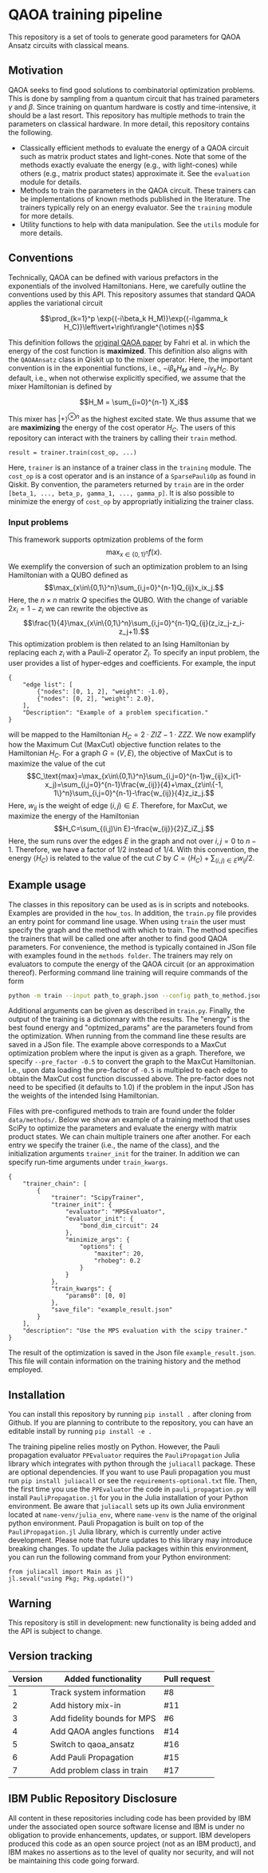 # QAOA training pipeline
This repository is a set of tools to generate good parameters for QAOA Ansatz circuits with classical means.

## Motivation

QAOA seeks to find good solutions to combinatorial optimization problems.
This is done by sampling from a quantum circuit that has trained parameters $\gamma$ and $\beta$.
Since training on quantum hardware is costly and time-intensive, it should be a last resort.
This repository has multiple methods to train the parameters on classical hardware.
In more detail, this repository contains the following.

* Classically efficient methods to evaluate the energy of a QAOA circuit such as matrix product states and light-cones. Note that some of the methods exactly evaluate the energy (e.g., with light-cones) while others (e.g., matrix product states) approximate it.
  See the `evaluation` module for details.
* Methods to train the parameters in the QAOA circuit. These trainers can be implementations of
  known methods published in the literature. The trainers typically rely on an energy evaluator.
  See the `training` module for more details.
* Utility functions to help with data manipulation.
  See the `utils` module for more details.

## Conventions

Technically, QAOA can be defined with various prefactors in the exponentials of the involved Hamiltonians.
Here, we carefully outline the conventions used by this API.
This repository assumes that standard QAOA applies the variational circuit

$$\prod_{k=1}^p \exp{(-i\beta_k H_M)}\exp{(-i\gamma_k H_C)}\left\vert+\right\rangle^{\otimes n}$$
    
This definition follows the [original QAOA paper](https://arxiv.org/pdf/1411.4028) by Fahri et al. in which the energy of the cost function is **maximized**.
This definition also aligns with the `QAOAAnsatz` class in Qiskit up to the mixer operator.
Here, the important convention is in the exponential functions, i.e., $-i\beta_k H_M$ and $-i\gamma_k H_C$.
By default, i.e., when not otherwise explicitly specified, we assume that the mixer Hamiltonian is defined by

$$H_M = \sum_{i=0}^{n-1} X_i$$
    
This mixer has $\left\vert+\right\rangle^{\otimes n}$ as the highest excited state.
We thus assume that we are **maximizing** the energy of the cost operator $H_C$.
The users of this repository can interact with the trainers by calling their `train` method.
```
result = trainer.train(cost_op, ...)
```
Here, `trainer` is an instance of a trainer class in the `training` module.
The `cost_op` is a cost operator and is an instance of a `SparsePauliOp` as found in Qiskit.
By convention, the parameters returned by `train` are in the order `[beta_1, ..., beta_p, gamma_1, ..., gamma_p]`.
It is also possible to minimize the energy of `cost_op` by appropriatly initializing the trainer class.

### Input problems

This framework supports optmization problems of the form
$$\max_{x\in\{0,1\}^n}f(x).$$
We exemplify the conversion of such an optimization problem to an Ising Hamiltonian with a QUBO defined as
$$\max_{x\in\{0,1\}^n}\sum_{i,j=0}^{n-1}Q_{ij}x_ix_j.$$
Here, the $n\times n$ matrix $Q$ specifies the QUBO.
With the change of variable $2x_i=1-z_i$ we can rewrite the objective as
$$\frac{1}{4}\max_{x\in\{0,1\}^n}\sum_{i,j=0}^{n-1}Q_{ij}(z_iz_j-z_i-z_j+1).$$
This optimization problem is then related to an Ising Hamiltonian by replacing each $z_i$ with a Pauli-Z operator $Z_i$.
To specify an input problem, the user provides a list of hyper-edges and coefficients.
For example, the input
```
{
    "edge list": [
        {"nodes": [0, 1, 2], "weight": -1.0},
        {"nodes": [0, 2], "weight": 2.0},
    ],
    "Description": "Example of a problem specification."
}
```
will be mapped to the Hamiltonian $H_C=2\cdot ZIZ - 1\cdot ZZZ$.
We now examplify how the Maximum Cut (MaxCut) objective function relates to the Hamiltonian $H_C$.
For a graph $G=(V,E)$, the objective of MaxCut is to maximize the value of the cut
$$C_\text{max}=\max_{x\in\{0,1\}^n}\sum_{i,j=0}^{n-1}w_{ij}x_i(1-x_j)=\sum_{i,j=0}^{n-1}\frac{w_{ij}}{4}+\max_{z\in\{-1, 1\}^n}\sum_{i,j=0}^{n-1}-\frac{w_{ij}}{4}z_iz_j.$$
Here, $w_{ij}$ is the weight of edge $(i,j)\in E$.
Therefore, for MaxCut, we maximize the energy of the Hamiltonian
$$H_C=\sum_{(i,j)\in E}-\frac{w_{ij}}{2}Z_iZ_j.$$
Here, the sum runs over the edges $E$ in the graph and not over $i,j=0$ to $n-1$.
Therefore, we have a factor of $1/2$ instead of $1/4$.
With this convention, the energy $\langle H_C\rangle$ is related to the value of the cut $C$ by $C=\langle H_C\rangle+\sum_{(i,j)\in E}w_{ij}/2$.

## Example usage

The classes in this repository can be used as is in scripts and notebooks.
Examples are provided in the `how_tos`.
In addition, the `train.py` file provides an entry point for command line usage.
When using `train` the user must specify the graph and the method with which to train.
The method specifies the trainers that will be called one after another to find good QAOA parameters.
For convenience, the method is typically contained in JSon file with examples found in the `methods folder`.
The trainers may rely on evaluators to compute the energy of the QAOA circuit (or an approximation thereof).
Performing command line training will require commands of the form
```bash
python -m train --input path_to_graph.json --config path_to_method.json --save --save_dir dir_path --save_file results.json --pre_factor -0.5
```
Additional arguments can be given as described in `train.py`.
Finally, the output of the training is a dictionnary with the results.
The "energy" is the best found energy and "optmized_params" are the parameters found from the optimization.
When running from the command line these results are saved in a JSon file.
The example above corresponds to a MaxCut optimization problem where the input is given as a graph.
Therefore, we specify `--pre_factor -0.5` to convert the graph to the MaxCut Hamiltonian.
I.e., upon data loading the pre-factor of `-0.5` is multipled to each edge to obtain the MaxCut cost function discussed above.
The pre-factor does not need to be specified (it defaults to 1.0) if the problem in the input JSon has the weights of the intended Ising Hamiltonian.

Files with pre-configured methods to train are found under the folder `data/methods/`.
Below we show an example of a training method that uses SciPy to optimize the parameters and evaluate the energy with matrix product states.
We can chain multiple trainers one after another.
For each entry we specify the trainer (i.e., the name of the class), and the initialization arguments `trainer_init` for the trainer.
In addition we can specify run-time arguments under `train_kwargs`.
```
{
    "trainer_chain": [
        {
            "trainer": "ScipyTrainer",
            "trainer_init": {
                "evaluator": "MPSEvaluator",
                "evaluator_init": {
                    "bond_dim_circuit": 24
                },
                "minimize_args": {
                    "options": {
                        "maxiter": 20, 
                        "rhobeg": 0.2
                    }
                }
            },
            "train_kwargs": {
                "params0": [0, 0]
            },
            "save_file": "example_result.json"
        }
    ],
    "description": "Use the MPS evaluation with the scipy trainer."
}
```
The result of the optimization is saved in the Json file `example_result.json`.
This file will contain information on the training history and the method employed.

## Installation

You can install this repository by running `pip install .` after cloning from Github. 
If you are planning to contribute to the repository, you can have an editable install by running `pip install -e .`

The training pipeline relies mostly on Python.
However, the Pauli propagation evaluator `PPEvaluator` requires the `PauliPropagation` Julia library which integrates with python through the `juliacall` package.
These are optional dependencies.
If you want to use Pauli propagation you must run `pip install juliacall` or see the `requirements-optional.txt` file.
Then, the first time you use the `PPEvaluator` the code in `pauli_propagation.py` will install `PauliPropagation.jl` for you in the Julia installation of your Python environment.
Be aware that `juliacall` sets up its own Julia environment located at `name-venv/julia_env`, where `name-venv` is the name of the original python environment.
Pauli Propagation is built on top of the `PauliPropagation.jl` Julia library, which is currently under active development. Please note that future updates to this library may introduce breaking changes.
To update the Julia packages within this environment, you can run the following command from your Python environment:

```
from juliacall import Main as jl
jl.seval("using Pkg; Pkg.update()")
```

## Warning

This repository is still in development: new functionality is being added and the API is subject to change.

## Version tracking

| Version | Added functionality         | Pull request |
|---------|-----------------------------|--------------|
| 1       | Track system information    |           #8 |
| 2       | Add history mix-in          |          #11 |
| 3       | Add fidelity bounds for MPS |           #6 |
| 4       | Add QAOA angles functions   |          #14 |
| 5       | Switch to qaoa_ansatz       |          #16 |
| 6       | Add Pauli Propagation       |          #15 |
| 7       | Add problem class in train  |          #17 |

## IBM Public Repository Disclosure

All content in these repositories including code has been provided by IBM under the associated open source software license and IBM is under no obligation to provide enhancements, updates, or support. 
IBM developers produced this code as an open source project (not as an IBM product), and IBM makes no assertions as to the level of quality nor security, and will not be maintaining this code going forward.
